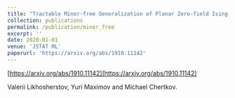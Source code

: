 ```yaml
---
title: "Tractable Minor-free Generalization of Planar Zero-field Ising Models"
collection: publications
permalink: /publication/minor_free
excerpt: ''
date: 2020-01-01
venue: 'JSTAT ML'
paperurl: 'https://arxiv.org/abs/1910.11142'
---
```


[https://arxiv.org/abs/1910.11142](https://arxiv.org/abs/1910.11142)

Valerii Likhosherstov, Yuri Maximov and Michael Chertkov.
